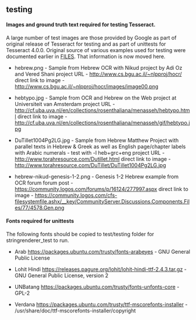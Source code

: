 ## testing

#### Images and ground truth text required for testing Tesseract.

A large number of test images are those provided by Google as part of 
original release of Tesseract for testing and as part of unittests 
for Tesseract 4.0.0. Original source of various examples used for testing
were documented earlier in [FILES](https://github.com/tesseract-ocr/test/blob/master/testing/FILES).
That information is now moved here.

- hebrew.png - Sample from Hebrew OCR with Nikud project by Adi Oz and Vered Shani
    project URL - http://www.cs.bgu.ac.il/~nlpproj/hocr/
    direct link to image - http://www.cs.bgu.ac.il/~nlpproj/hocr/images/image00.png

- hebtypo.jpg - Sample from OCR and Hebrew on the Web project at Universiteit van Amsterdam
    project URL - http://cf.uba.uva.nl/en/collections/rosenthaliana/menasseh/hebtypo.html
    direct link to image - http://cf.uba.uva.nl/en/collections/rosenthaliana/menasseh/gif/hebtypo.jpg

- DuTillet1004Pg2LG.jpg -  Sample from Hebrew Matthew Project with parallel texts in Hebrew & Greek
        as well as English page/chapter labels with Arabic numerals - test with -l heb+grc+eng
    project URL - http://www.torahresource.com/Dutillet.html
    direct link to image - http://www.torahresource.com/DuTillet/DuTillet1004Pg2LG.jpg

- hebrew-nikud-genesis-1-2.png - Genesis 1-2 Hebrew example from OCR forum
    forum post - https://community.logos.com/forums/p/16124/277997.aspx
    direct link to image - https://community.logos.com/cfs-filesystemfile.ashx/__key/CommunityServer.Discussions.Components.Files/77/4578.Gen.png





#### Fonts required for unittests

The following fonts should be copied to test/testing folder for stringrenderer_test to run.

- Arab
https://packages.ubuntu.com/trusty/fonts-arabeyes  - GNU  General Public License 

- Lohit Hindi
https://releases.pagure.org/lohit/lohit-hindi-ttf-2.4.3.tar.gz  - GNU General Public License, version 2 

- UNBatang
https://packages.ubuntu.com/trusty/fonts-unfonts-core  - GPL-2

- Verdana
https://packages.ubuntu.com/trusty/ttf-mscorefonts-installer  - /usr/share/doc/ttf-mscorefonts-installer/copyright




